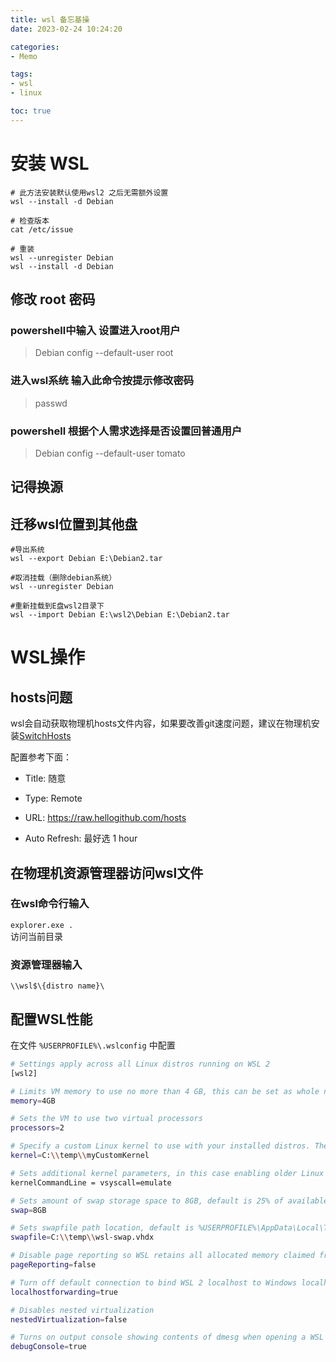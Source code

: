 ```yaml
---
title: wsl 备忘基操
date: 2023-02-24 10:24:20

categories:
- Memo

tags:
- wsl
- linux

toc: true
---
```

# 安装 WSL
```
# 此方法安装默认使用wsl2 之后无需额外设置
wsl --install -d Debian

# 检查版本
cat /etc/issue

# 重装
wsl --unregister Debian
wsl --install -d Debian
```
## 修改 root 密码
### powershell中输入 设置进入root用户
> Debian config --default-user root
### 进入wsl系统 输入此命令按提示修改密码
> passwd
### powershell 根据个人需求选择是否设置回普通用户
> Debian config --default-user tomato

## 记得换源

## 迁移wsl位置到其他盘
```
#导出系统
wsl --export Debian E:\Debian2.tar

#取消挂载（删除debian系统）
wsl --unregister Debian

#重新挂载到E盘wsl2目录下
wsl --import Debian E:\wsl2\Debian E:\Debian2.tar
```

# WSL操作
## hosts问题

wsl会自动获取物理机hosts文件内容，如果要改善git速度问题，建议在物理机安装[SwitchHosts](https://github.com/oldj/SwitchHosts)

配置参考下面：

- Title: 随意

- Type: Remote

- URL: https://raw.hellogithub.com/hosts

- Auto Refresh: 最好选 1 hour

## 在物理机资源管理器访问wsl文件
### 在wsl命令行输入
`explorer.exe .`  
访问当前目录
### 资源管理器输入
`\\wsl$\{distro name}\`

## 配置WSL性能
在文件 `%USERPROFILE%\.wslconfig` 中配置
```Bash
# Settings apply across all Linux distros running on WSL 2
[wsl2]

# Limits VM memory to use no more than 4 GB, this can be set as whole numbers using GB or MB
memory=4GB 

# Sets the VM to use two virtual processors
processors=2

# Specify a custom Linux kernel to use with your installed distros. The default kernel used can be found at https://github.com/microsoft/WSL2-Linux-Kernel
kernel=C:\\temp\\myCustomKernel

# Sets additional kernel parameters, in this case enabling older Linux base images such as Centos 6
kernelCommandLine = vsyscall=emulate

# Sets amount of swap storage space to 8GB, default is 25% of available RAM
swap=8GB

# Sets swapfile path location, default is %USERPROFILE%\AppData\Local\Temp\swap.vhdx
swapfile=C:\\temp\\wsl-swap.vhdx

# Disable page reporting so WSL retains all allocated memory claimed from Windows and releases none back when free
pageReporting=false

# Turn off default connection to bind WSL 2 localhost to Windows localhost
localhostforwarding=true

# Disables nested virtualization
nestedVirtualization=false

# Turns on output console showing contents of dmesg when opening a WSL 2 distro for debugging
debugConsole=true
```